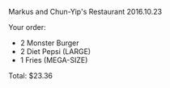 Markus and Chun-Yip's Restaurant
2016.10.23

Your order:
- 2 Monster Burger
- 2 Diet Pepsi (LARGE)
- 1 Fries (MEGA-SIZE)

Total: $23.36
